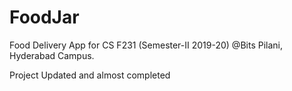 # FoodJar
Food Delivery App for CS F231 (Semester-II 2019-20)
@Bits Pilani, Hyderabad Campus. 

Project Updated and almost completed
